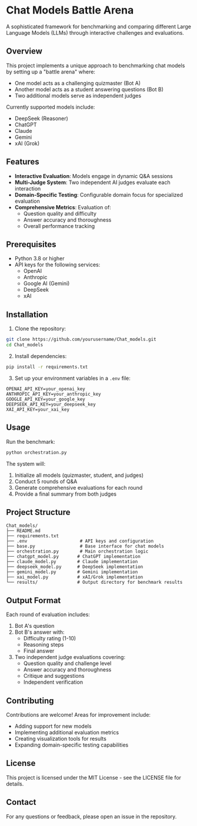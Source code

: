 # Chat Models Battle Arena

A sophisticated framework for benchmarking and comparing different Large Language Models (LLMs) through interactive challenges and evaluations.

## Overview

This project implements a unique approach to benchmarking chat models by setting up a "battle arena" where:
- One model acts as a challenging quizmaster (Bot A)
- Another model acts as a student answering questions (Bot B)
- Two additional models serve as independent judges

Currently supported models include:
- DeepSeek (Reasoner)
- ChatGPT
- Claude
- Gemini
- xAI (Grok)

## Features

- **Interactive Evaluation**: Models engage in dynamic Q&A sessions
- **Multi-Judge System**: Two independent AI judges evaluate each interaction
- **Domain-Specific Testing**: Configurable domain focus for specialized evaluation
- **Comprehensive Metrics**: Evaluation of:
  - Question quality and difficulty
  - Answer accuracy and thoroughness
  - Overall performance tracking

## Prerequisites

- Python 3.8 or higher
- API keys for the following services:
  - OpenAI
  - Anthropic
  - Google AI (Gemini)
  - DeepSeek
  - xAI

## Installation

1. Clone the repository:
```bash
git clone https://github.com/yourusername/Chat_models.git
cd Chat_models
```

2. Install dependencies:
```bash
pip install -r requirements.txt
```

3. Set up your environment variables in a `.env` file:
```
OPENAI_API_KEY=your_openai_key
ANTHROPIC_API_KEY=your_anthropic_key
GOOGLE_API_KEY=your_google_key
DEEPSEEK_API_KEY=your_deepseek_key
XAI_API_KEY=your_xai_key
```

## Usage

Run the benchmark:
```bash
python orchestration.py
```

The system will:
1. Initialize all models (quizmaster, student, and judges)
2. Conduct 5 rounds of Q&A
3. Generate comprehensive evaluations for each round
4. Provide a final summary from both judges

## Project Structure

```
Chat_models/
├── README.md
├── requirements.txt
├── .env                    # API keys and configuration
├── base.py                 # Base interface for chat models
├── orchestration.py        # Main orchestration logic
├── chatgpt_model.py       # ChatGPT implementation
├── claude_model.py        # Claude implementation
├── deepseek_model.py      # DeepSeek implementation
├── gemini_model.py        # Gemini implementation
├── xai_model.py           # xAI/Grok implementation
└── results/               # Output directory for benchmark results
```

## Output Format

Each round of evaluation includes:
1. Bot A's question
2. Bot B's answer with:
   - Difficulty rating (1-10)
   - Reasoning steps
   - Final answer
3. Two independent judge evaluations covering:
   - Question quality and challenge level
   - Answer accuracy and thoroughness
   - Critique and suggestions
   - Independent verification

## Contributing

Contributions are welcome! Areas for improvement include:
- Adding support for new models
- Implementing additional evaluation metrics
- Creating visualization tools for results
- Expanding domain-specific testing capabilities

## License

This project is licensed under the MIT License - see the LICENSE file for details.

## Contact

For any questions or feedback, please open an issue in the repository.